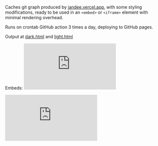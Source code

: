 Caches git graph produced by [jandee.vercel.app](https://jandee.vercel.app/), with some styling modifications, ready to be used in an `<embed>` or `<iframe>` element with minimal rendering overhead.

Runs on crontab GitHub action 3 times a day, deploying to GitHub pages.

Output at [dark.html](https://benjaminetheridge.com/gitgraph/dark.html) and [light.html](https://benjaminetheridge.com/gitgraph/light.html)

Embeds:
![dark](https://benjaminetheridge.com/gitgraph/dark.html)

![light](https://benjaminetheridge.com/gitgraph/light.html)

